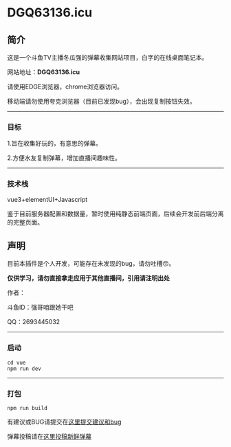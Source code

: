 # DGQ63136.icu

## 简介

这是一个斗鱼TV主播冬瓜强的弹幕收集网站项目，白字的在线桌面笔记本。

网站地址：**DGQ63136.icu**

请使用EDGE浏览器，chrome浏览器访问。

移动端请勿使用夸克浏览器（目前已发现bug），会出现复制按钮失效。

------

### 目标

1.旨在收集好玩的，有意思的弹幕。

2.方便水友复制弹幕，增加直播间趣味性。

------

### 技术栈

vue3+elementUI+Javascript

鉴于目前服务器配置和数据量，暂时使用纯静态前端页面，后续会开发前后端分离的完整页面。

## 声明

目前本插件是个人开发，可能存在未发现的bug，请勿吐槽😚。

**仅供学习，请勿直接拿走应用于其他直播间，引用请注明出处**

作者：

斗鱼ID：强哥咱跟她干吧 

 QQ：2693445032

------

### 启动

```
cd vue
npm run dev
```

------

### 打包

```
npm run build
```

有建议或BUG请提交在[这里提交建议和bug](https://www.wjx.cn/vm/QmBulzI.aspx#)

弹幕投稿请在[这里投稿新鲜弹幕](https://www.wjx.cn/vm/P9UjaRI.aspx#) 

